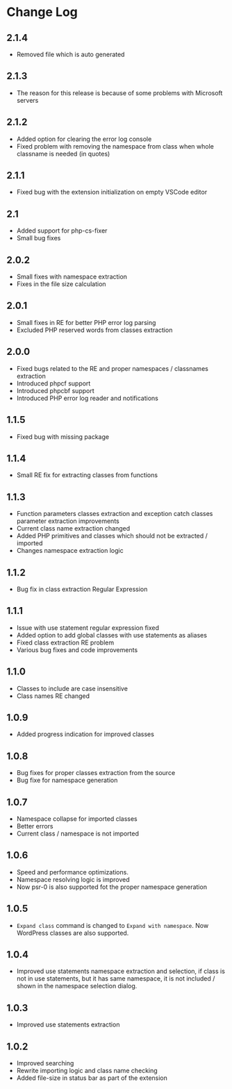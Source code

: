 # Change Log

## 2.1.4
- Removed file which is auto generated

## 2.1.3
- The reason for this release is because of some problems with Microsoft servers

## 2.1.2
- Added option for clearing the error log console
- Fixed problem with removing the namespace from class when whole classname is needed (in quotes)

## 2.1.1
- Fixed bug with the extension initialization on empty VSCode editor

## 2.1
- Added support for php-cs-fixer
- Small bug fixes

## 2.0.2
- Small fixes with namespace extraction
- Fixes in the file size calculation

## 2.0.1
- Small fixes in RE for better PHP error log parsing
- Excluded PHP reserved words from classes extraction

## 2.0.0
- Fixed bugs related to the RE and proper namespaces / classnames extraction
- Introduced phpcf support
- Introduced phpcbf support
- Introduced PHP error log reader and notifications

## 1.1.5
- Fixed bug with missing package

## 1.1.4
- Small RE fix for extracting classes from functions

## 1.1.3
- Function parameters classes extraction and exception catch classes parameter extraction improvements
- Current class name extraction changed
- Added PHP primitives and classes which should not be extracted / imported
- Changes namespace extraction logic

## 1.1.2
- Bug fix in class extraction Regular Expression
  
## 1.1.1
- Issue with use statement regular expression fixed
- Added option to add global classes with use statements as aliases
- Fixed class extraction RE problem
- Various bug fixes and code improvements
  
## 1.1.0
- Classes to include are case insensitive
- Class names RE changed

## 1.0.9
- Added progress indication for improved classes

## 1.0.8
- Bug fixes for proper classes extraction from the source
- Bug fixe for namespace generation

## 1.0.7
- Namespace collapse for imported classes
- Better errors
- Current class / namespace is not imported

## 1.0.6
- Speed and performance optimizations.
- Namespace resolving logic is improved
- Now psr-0 is also supported fot the proper namespace generation
  
## 1.0.5
- `Expand class` command is changed to `Expand with namespace`. Now WordPress classes are also supported.
  
## 1.0.4
- Improved use statements namespace extraction and selection, if class is not in use statements, but it has same namespace, it is not included / shown in the namespace selection dialog.
  
## 1.0.3
- Improved use statements extraction
  
## 1.0.2
- Improved searching
- Rewrite importing logic and class name checking
- Added file-size in status bar as part of the extension


